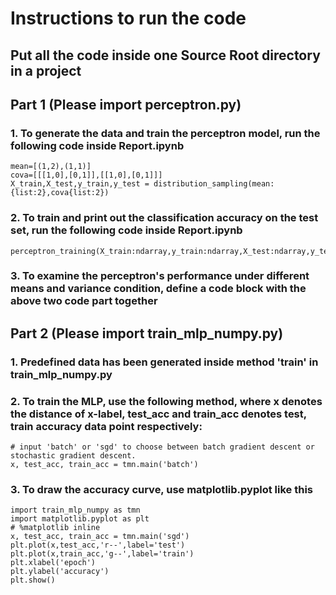 # Instructions to run the code
## Put all the code inside one Source Root directory in a project
## Part 1 (Please import perceptron.py)
### 1. To generate the data and train the perceptron model, run the following code inside Report.ipynb
```
mean=[(1,2),(1,1)]
cova=[[[1,0],[0,1]],[[1,0],[0,1]]]
X_train,X_test,y_train,y_test = distribution_sampling(mean:{list:2},cova{list:2})
```
### 2. To train and print out the classification accuracy on the test set, run the following code inside Report.ipynb
```
perceptron_training(X_train:ndarray,y_train:ndarray,X_test:ndarray,y_test:ndarray)
```
### 3. To examine the perceptron's performance under different means and variance condition, define a code block with the above two code part together

## Part 2 (Please import train_mlp_numpy.py)
### 1. Predefined data has been generated inside method 'train' in train_mlp_numpy.py
### 2. To train the MLP, use the following method, where x denotes the distance of x-label, test_acc and train_acc denotes test, train accuracy data point respectively:
```
# input 'batch' or 'sgd' to choose between batch gradient descent or stochastic gradient descent.
x, test_acc, train_acc = tmn.main('batch')
```
### 3. To draw the accuracy curve, use matplotlib.pyplot like this
```
import train_mlp_numpy as tmn
import matplotlib.pyplot as plt
# %matplotlib inline
x, test_acc, train_acc = tmn.main('sgd')
plt.plot(x,test_acc,'r--',label='test')
plt.plot(x,train_acc,'g--',label='train')
plt.xlabel('epoch')
plt.ylabel('accuracy')
plt.show()
```

